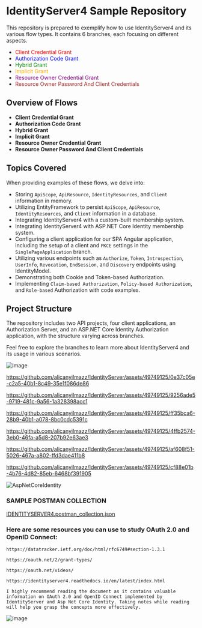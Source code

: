 # IdentityServer4 Sample Repository

This repository is prepared to exemplify how to use IdentityServer4 and its various flow types. It contains 6 branches, each focusing on different aspects.
- <span style="color:red">Client Credential Grant</span>
- <span style="color:blue">Authorization Code Grant</span>
- <span style="color:green">Hybrid Grant</span>
- <span style="color:orange">Implicit Grant</span>
- <span style="color:purple">Resource Owner Credential Grant</span>
- <span style="color:brown">Resource Owner Password And Client Credentials</span>
## Overview of Flows

- **Client Credential Grant**
- **Authorization Code Grant**
- **Hybrid Grant**
- **Implicit Grant**
- **Resource Owner Credential Grant**
- **Resource Owner Password And Client Credentials**


## Topics Covered

When providing examples of these flows, we delve into:

- Storing `ApiScope`, `ApiResource`, `IdentityResources`, and `Client` information in memory.
- Utilizing EntityFramework to persist `ApiScope`, `ApiResource`, `IdentityResources`, and `Client` information in a database.
- Integrating IdentityServer4 with a custom-built membership system.
- Integrating IdentityServer4 with ASP.NET Core Identity membership system.
- Configuring a client application for our SPA Angular application, including the setup of a client and `PKCE` settings in the `SinglePageApplication` branch.
- Utilizing various endpoints such as `Authorize`, `Token`, `Introspection`, `UserInfo`, `Revocation`, `EndSession`, and `Discovery` endpoints using IdentityModel.
- Demonstrating both Cookie and Token-based Authorization.
- Implementing `Claim-based Authorization`, `Policy-based Authorization`, and `Role-based` Authorization with code examples.

## Project Structure

The repository includes two API projects, four client applications, an Authorization Server, and an ASP.NET Core Identity Authorization application, with the structure varying across branches.

Feel free to explore the branches to learn more about IdentityServer4 and its usage in various scenarios.

![image](https://github.com/alicanyilmazz/IdentityServer/assets/49749125/9b516351-801e-4d35-bfe0-d31ff6e98b51)

https://github.com/alicanyilmazz/IdentityServer/assets/49749125/0e37c05e-c2a5-40b1-8c49-35e1f086de86

https://github.com/alicanyilmazz/IdentityServer/assets/49749125/9256ade5-9719-481c-9a56-1a328398acc1

https://github.com/alicanyilmazz/IdentityServer/assets/49749125/ff35bca6-28b9-40b1-a078-8bc0cdc5391c

https://github.com/alicanyilmazz/IdentityServer/assets/49749125/4ffb2574-3eb0-46fa-a5d8-207b92e63ae3

https://github.com/alicanyilmazz/IdentityServer/assets/49749125/af608f51-5026-467a-a802-ffd3dae411b8

https://github.com/alicanyilmazz/IdentityServer/assets/49749125/cf88e01b-4b76-4d82-85eb-6468bf391905

![AspNetCoreIdentity](https://github.com/alicanyilmazz/IdentityServer/assets/49749125/fcd55edb-efd5-42f3-8978-42a7ea1983cd)

### SAMPLE POSTMAN COLLECTION

[IDENTITYSERVER4.postman_collection.json](https://github.com/alicanyilmazz/IdentityServer/files/14551549/IDENTITYSERVER4.postman_collection.json)

###  Here are some resources you can use to study OAuth 2.0 and OpenID Connect:

`https://datatracker.ietf.org/doc/html/rfc6749#section-1.3.1`

`https://oauth.net/2/grant-types/`

`https://oauth.net/videos/`

`https://identityserver4.readthedocs.io/en/latest/index.html`

`I highly recommend reading the document as it contains valuable information on OAuth 2.0 and OpenID Connect implemented by IdentityServer and Asp Net Core Identity. Taking notes while reading will help you grasp the concepts more effectively.`

![image](https://github.com/alicanyilmazz/IdentityServer/assets/49749125/f8c92360-381d-40b6-950b-221272817cf8)
